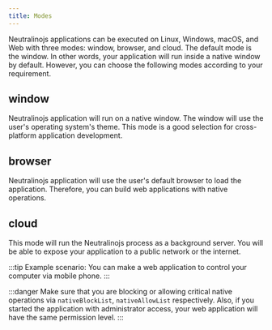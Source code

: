 ```yaml
---
title: Modes
---
```

Neutralinojs applications can be executed on Linux, Windows, macOS, and Web with three modes: window, browser,
and cloud. The default mode is the window. In other words, your application will run inside a native window by default.
However, you can choose the following modes according to your requirement.

## window
Neutralinojs application will run on a native window. The window will use the user's operating system's theme. This mode is a good selection for cross-platform application development.

## browser
Neutralinojs application will use the user's default browser to load the application. Therefore, you can build web applications with native operations.

## cloud
This mode will run the Neutralinojs process as a background server. You will be able to expose your application to a public network or the internet.

:::tip
Example scenario: You can make a web application to control your computer via mobile phone.
:::

:::danger
Make sure that you are blocking or allowing critical native operations via
`nativeBlockList`, `nativeAllowList` respectively. Also, if you started the application with administrator
access, your web application will have the same permission level.
:::
